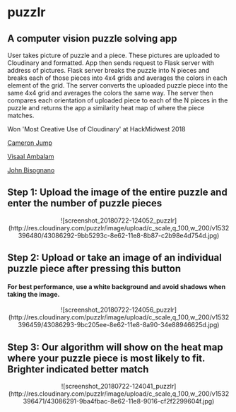 # puzzlr
## A computer vision puzzle solving app 
User takes picture of puzzle and a piece. These pictures are uploaded to Cloudinary and formatted. App then sends request to Flask server with address of pictures. Flask server breaks the puzzle into N pieces and breaks each of those pieces into 4x4 grids and averages the colors in each element of the grid. The server converts the uploaded puzzle piece into the same 4x4 grid and averages the colors the same way. The server then compares each orientation of uploaded piece to each of the N pieces in the puzzle and returns the app a similarity heat map of where the piece matches.

Won 'Most Creative Use of Cloudinary' at HackMidwest 2018

[Cameron Jump](https://github.com/cameronjump/)

[Visaal Ambalam](https://github.com/visaals/)

[John Bisognano](https://github.com/johnbisognano)


## Step 1: Upload the image of the entire puzzle and enter the number of puzzle pieces
<p align="center">
![screenshot_20180722-124052_puzzlr](http://res.cloudinary.com/puzzlr/image/upload/c_scale,q_100,w_200/v1532396480/43086292-9bb5293c-8e62-11e8-8b87-c2b98e4d754d.jpg)
</p>



## Step 2: Upload or take an image of an individual puzzle piece after pressing this button
#### For best performance, use a white background and avoid shadows when taking the image.
<p align="center">
![screenshot_20180722-124056_puzzlr](http://res.cloudinary.com/puzzlr/image/upload/c_scale,q_100,w_200/v1532396459/43086293-9bc205ee-8e62-11e8-8a90-34e88946625d.jpg)
</p>


## Step 3: Our algorithm will show on the heat map where your puzzle piece is most likely to fit. Brighter indicated better match
<p align="center">
![screenshot_20180722-124041_puzzlr](http://res.cloudinary.com/puzzlr/image/upload/c_scale,q_100,w_200/v1532396471/43086291-9ba4fbac-8e62-11e8-9016-cf2f2299604f.jpg)
</p>



